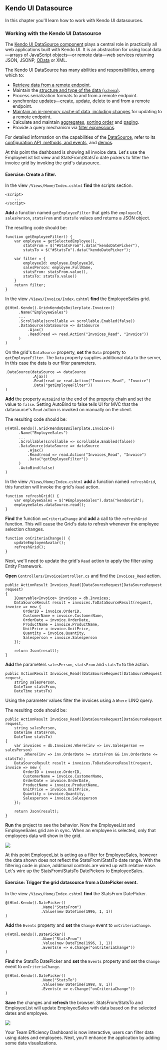 ## Kendo UI Datasource

In this chapter you'll learn how to work with Kendo UI datasources.

### Working with the Kendo UI Datasource

The <a href="http://demos.telerik.com/kendo-ui/datasource/index">Kendo UI DataSource component</a> plays a central role in practically all web applications built with Kendo UI. It is an abstraction for using local data—arrays of JavaScript objects—or remote data—web services returning JSON, JSONP, <a href="http://www.odata.org/">OData</a> or XML.

The Kendo UI DataSource has many abilities and responsibilities, among which to:

- <a href="/kendo-ui/framework/datasource/cors">Retrieve data from a remote endpoint</a>.
- Maintain the <a href="/kendo-ui/framework/datasource/crud#schema">structure and type of the data (<code>schema</code>)</a>.
- Process serialization formats to and from a remote endpoint.
- <a href="/kendo-ui/framework/datasource/crud">synchronize updates—create, update, delete</a> to and from a remote endpoint.
- <a href="/kendo-ui/framework/datasource/offline">Maintain an in-memory cache of data, including changes</a> for updating to a remote endpoint.
- Calculate and maintain <a href="/kendo-ui/api/javascript/data/datasource#methods-aggregate">aggregates</a>, <a href="/kendo-ui/api/javascript/data/datasource#methods-sort">sorting order</a> and <a href="/kendo-ui/api/javascript/data/datasource#methods-page">paging</a>.
- Provide a query mechanism via <a href="/kendo-ui/api/javascript/data/datasource#methods-filter">filter expressions</a>.

For detailed information on the capabilities of the [DataSource](http://docs.telerik.com/kendo-ui/framework/datasource/overview), refer to its <a href="/kendo-ui/api/javascript/data/datasource">configuration API, methods, and events</a>, and <a href="http://demos.telerik.com/kendo-ui/datasource/index">demos</a>.

At this point the dashboard is showing all invoice data. Let's use the EmployeeList list view and StatsFrom/StatsTo date pickers to filter the invoice grid by invoking the grid's datasource.

<h4 class="exercise-start">
    <b>Exercise</b>: Create a filter.
</h4>

In the view `/Views/Home/Index.cshtml` **find** the scripts section.

	<script>
		...
    </script>

**Add** a function named `getEmployeeFilter` that gets the `employeeId`, `salesPerson`, `statsFrom` and `statsTo` values and returns a JSON object.

The resulting code should be:

    function getEmployeeFilter() {
        var employee = getSelectedEmployee(),
            statsFrom = $("#StatsFrom").data("kendoDatePicker"),
            statsTo = $("#StatsTo").data("kendoDatePicker");

        var filter = {
            employeeId: employee.EmployeeId,
            salesPerson: employee.FullName,
            statsFrom: statsFrom.value(),
            statsTo: statsTo.value()
        }
        return filter;
    }

In the view `/Views/Invoice/Index.cshtml` **find** the EmployeeSales grid.    

	@(Html.Kendo().Grid<KendoQsBoilerplate.Invoice>()
	      .Name("EmployeeSales")
		  ...
	      .Scrollable(scrollable => scrollable.Enabled(false))
	      .DataSource(dataSource => dataSource
	          .Ajax()
	          .Read(read => read.Action("Invoices_Read", "Invoice"))
	      )
	)

On the grid's `DataSource` property, **set** the `Data` property to `getEmployeeFilter`. The `Data` property supplies additional data to the server, in this case the data is our filter parameters.

    .DataSource(dataSource => dataSource
                .Ajax()
                .Read(read => read.Action("Invoices_Read", "Invoice")
                .Data("getEmployeeFilter"))
    )

**Add** the property `AutoBind` to the end of the property chain and set the value to `false`. Setting AutoBind to false tells UI for MVC that the datasource's `Read` action is invoked on manually on the client.

The resulting code should be:

	@(Html.Kendo().Grid<KendoQsBoilerplate.Invoice>()
	      .Name("EmployeeSales")
	      ...
	      .Scrollable(scrollable => scrollable.Enabled(false))
	      .DataSource(dataSource => dataSource
	          .Ajax()
	          .Read(read => read.Action("Invoices_Read", "Invoice")
	          .Data("getEmployeeFilter"))
	      )
		  .AutoBind(false)
	)

In the view `/Views/Home/Index.cshtml` **add** a function named `refreshGrid`, this function will invoke the grid's `Read` action.

	function refreshGrid() {
        var employeeSales = $("#EmployeeSales").data("kendoGrid");
        employeeSales.dataSource.read();
    }

**Find** the function `onCriteriaChange` and **add** a call to the `refreshGrid` function. This will cause the Grid's data to refresh whenever the employee selection changes.

	function onCriteriaChange() {
        updateEmployeeAvatar();
        refreshGrid();
	}

Next, we'll need to update the grid's `Read` action to apply the filter using Entity Framework.

**Open** `Controllers/InvoiceController.cs` and find the `Invoices_Read` action.

    public ActionResult Invoices_Read([DataSourceRequest]DataSourceRequest request)
    {
        IQueryable<Invoice> invoices = db.Invoices;
        DataSourceResult result = invoices.ToDataSourceResult(request, invoice => new {
            OrderID = invoice.OrderID,
            CustomerName = invoice.CustomerName,
            OrderDate = invoice.OrderDate,
            ProductName = invoice.ProductName,
            UnitPrice = invoice.UnitPrice,
            Quantity = invoice.Quantity,
            Salesperson = invoice.Salesperson
        });

        return Json(result);
    }

**Add** the parameters `salesPerson`, `statsFrom` and `statsTo` to the action.

    public ActionResult Invoices_Read([DataSourceRequest]DataSourceRequest request,
        string salesPerson,
        DateTime statsFrom,
        DateTime statsTo)

Using the parameter values filter the invoices using a `Where` LINQ query.

The resulting code should be:

    public ActionResult Invoices_Read([DataSourceRequest]DataSourceRequest request,
        string salesPerson,
        DateTime statsFrom,
        DateTime statsTo)
    {
        var invoices = db.Invoices.Where(inv => inv.Salesperson == salesPerson)
            .Where(inv => inv.OrderDate >= statsFrom && inv.OrderDate <= statsTo);
        DataSourceResult result = invoices.ToDataSourceResult(request, invoice => new {
            OrderID = invoice.OrderID,
            CustomerName = invoice.CustomerName,
            OrderDate = invoice.OrderDate,
            ProductName = invoice.ProductName,
            UnitPrice = invoice.UnitPrice,
            Quantity = invoice.Quantity,
            Salesperson = invoice.Salesperson
        });

        return Json(result);
    }

**Run** the project to see the behavior. Now the EmployeeList and EmployeeSales grid are in sync. When an employee is selected, only that employees data will show in the grid.

![](images/chapter7/datasource-filter.jpg)

<div class="exercise-end"></div>

At this point EmployeeList is acting as a filter for EmployeeSales, however the data shown does not reflect the StatsFrom/StatsTo date range. With the filtering code in place, additional controls are wired up with relative ease. Let's wire up the StatsFrom/StatsTo DatePickers to EmployeeSales.

<h4 class="exercise-start">
    <b>Exercise</b>: Trigger the grid datasource from a DatePicker event.
</h4>

In the view `/Views/Home/Index.cshtml` **find** the StatsFrom DatePicker.

    @(Html.Kendo().DatePicker()
                    .Name("StatsFrom")
                    .Value(new DateTime(1996, 1, 1))
	)

**Add** the `Events` property and **set** the `Change` event to `onCriteriaChange`.

    @(Html.Kendo().DatePicker()
                    .Name("StatsFrom")
                    .Value(new DateTime(1996, 1, 1))
                    .Events(e => e.Change("onCriteriaChange"))
	)

**Find** the StatsTo DatePicker and **set** the `Events` property and set the `Change` event to `onCriteriaChange`.

    @(Html.Kendo().DatePicker()
			        .Name("StatsTo")
			        .Value(new DateTime(1998, 8, 1))
			        .Events(e => e.Change("onCriteriaChange"))
	)

**Save** the changes and **refresh** the browser. StatsFrom/StatsTo and EmployeeList will update EmployeeSales with data based on the selected dates and employee.

![](images/chapter7/datasource-filter2.jpg)

<div class="exercise-end"></div>

Your Team Efficiency Dashboard is now interactive, users can filter data using dates and employees. Next, you'll enhance the application by adding some data visualizations.
